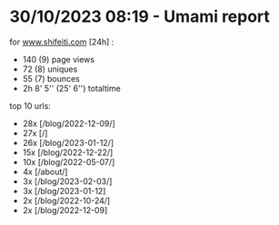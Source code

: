 # 30/10/2023 08:19 - Umami report
for www.shifeiti.com [24h] :

 - 140 (9) page views
 - 72 (8) uniques
 - 55 (7) bounces
 - 2h 8' 5'' (25' 6'') totaltime


top 10 urls:
 - 28x [/blog/2022-12-09/]
 - 27x [/]
 - 26x [/blog/2023-01-12/]
 - 15x [/blog/2022-12-22/]
 - 10x [/blog/2022-05-07/]
 - 4x [/about/]
 - 3x [/blog/2023-02-03/]
 - 3x [/blog/2023-01-12]
 - 2x [/blog/2022-10-24/]
 - 2x [/blog/2022-12-09]


